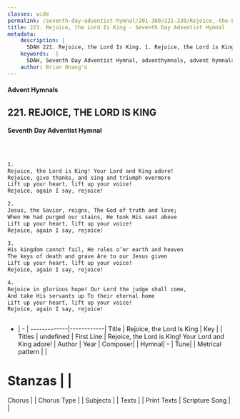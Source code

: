 ```yaml
---
classes: wide
permalink: /seventh-day-adventist-hymnal/201-300/221-230/Rejoice,-the-Lord-Is-King/
title: 221. Rejoice, the Lord Is King - Seventh Day Adventist Hymnal
metadata:
    description: |
      SDAH 221. Rejoice, the Lord Is King. 1. Rejoice, the Lord is King! Your Lord and King adore! Rejoice, give thanks, and sing and triumph evermore Lift up your heart, lift up your voice! Rejoice, again I say, rejoice!
    keywords:  |
      SDAH, Seventh Day Adventist Hymnal, adventhymnals, advent hymnals, Rejoice, the Lord Is King, Rejoice, the Lord is King! Your Lord and King adore! 
    author: Brian Onang'o
---
```


#### Advent Hymnals
## 221. REJOICE, THE LORD IS KING
#### Seventh Day Adventist Hymnal

```txt



1.
Rejoice, the Lord is King! Your Lord and King adore!
Rejoice, give thanks, and sing and triumph evermore
Lift up your heart, lift up your voice!
Rejoice, again I say, rejoice!

2.
Jesus, the Savior, reigns, The God of truth and love;
When He had purged our stains, He took His seat above
Lift up your heart, lift up your voice!
Rejoice, again I say, rejoice!

3.
His kingdom cannot fail, He rules o’er earth and heaven
The keys of death and grave Are to our Jesus given
Lift up your heart, lift up your voice!
Rejoice, again I say, rejoice!

4.
Rejoice in glorious hope! Our Lord the judge shall come,
And take His servants up To their eternal home
Lift up your heart, lift up your voice!
Rejoice, again I say, rejoice!



```

- |   -  |
-------------|------------|
Title | Rejoice, the Lord Is King |
Key |  |
Titles | undefined |
First Line | Rejoice, the Lord is King! Your Lord and King adore! |
Author | 
Year | 
Composer|  |
Hymnal|  - |
Tune|  |
Metrical pattern | |
# Stanzas |  |
Chorus |  |
Chorus Type |  |
Subjects |  |
Texts |  |
Print Texts | 
Scripture Song |  |
  
